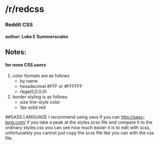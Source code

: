 # /r/redcss
### Reddit CSS
#### author: Luke E Summerscales

## Notes:
#### for none CSS users
1. color formats are as follows
   * by name
   * hexadecimal #FFF or #FFFFFF
   * rbga(0,0,0,0)
2. border styling is as follows
   * size line-style color
   * 1px solid red

##SASS LANGUAGE
I recommend using sass if you can http://sass-lang.com/
if you take a peak at the styles.scss file and compare it to
the ordinary styles.css you can see how much easier it is to edit
with scss, unfortunately you cannot just copy the scss file like
you can with the css file.
